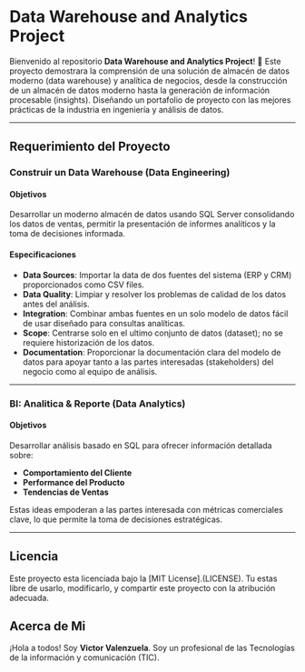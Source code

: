 # Data Warehouse and Analytics Project


Bienvenido al repositorio **Data Warehouse and Analytics Project**! 🚀
Este proyecto demostrara la comprensión de una solución de almacén de datos moderno (data warehouse) y analítica de negocios, desde la construcción de un almacén de datos moderno hasta la generación de información procesable (insights). Diseñando un portafolio de proyecto con las mejores prácticas de la industria en ingeniería y análisis de datos.

---

## Requerimiento del Proyecto

### Construir un Data Warehouse (Data Engineering)

#### Objetivos
Desarrollar un moderno almacén de datos usando SQL Server consolidando los datos de ventas, permitir la presentación de informes analíticos y la toma de decisiones informada.

#### Especificaciones
-	**Data Sources**: Importar la data de dos fuentes del sistema (ERP y CRM) proporcionados como CSV files.
-	**Data Quality**: Limpiar y resolver los problemas de calidad de los datos antes del análisis.
-	**Integration**: Combinar ambas fuentes en un solo modelo de datos fácil de usar diseñado para consultas analíticas.
-	**Scope**: Centrarse solo en el ultimo conjunto de datos (dataset); no se requiere historización de los datos.
-	**Documentation**: Proporcionar la documentación clara del modelo de datos para apoyar tanto a las partes interesadas (stakeholders) del negocio como al equipo de análisis.

---

###  BI: Analitica & Reporte (Data Analytics)

#### Objetivos
Desarrollar análisis basado en SQL para ofrecer información detallada sobre:
-	**Comportamiento del Cliente**
-	**Performance del Producto**
-	**Tendencias de Ventas**

Estas ideas empoderan a las partes interesada con métricas comerciales clave, lo que permite la toma de decisiones estratégicas.

---

## Licencia
Este proyecto esta licenciada bajo la [MIT License].(LICENSE). Tu estas libre de usarlo, modificarlo, y compartir este proyecto con la atribución adecuada.

## Acerca de Mi
¡Hola a todos! Soy **Victor Valenzuela**. Soy un profesional de las Tecnologías de la información y comunicación (TIC).

